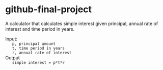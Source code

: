 # github-final-project
A calculator that calculates simple interest given principal, annual rate of interest and time period in years.  

Input:  
`   p, principal amount`  
`   t, time period in years`  
`   r, annual rate of interest`  
Output  
`   simple interest = p*t*r`
